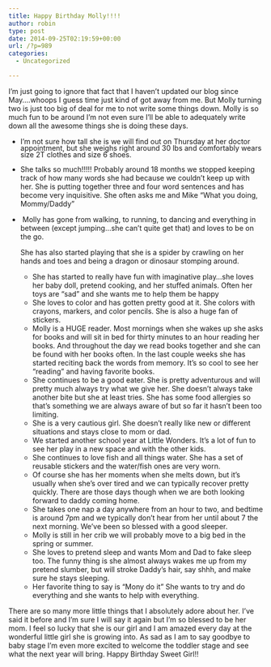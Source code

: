 ```yaml
---
title: Happy Birthday Molly!!!!
author: robin
type: post
date: 2014-09-25T02:19:59+00:00
url: /?p=989
categories:
  - Uncategorized

---
```

I&#8217;m just going to ignore that fact that I haven&#8217;t updated our blog since May&#8230;.whoops I guess time just kind of got away from me. But Molly turning two is just too big of deal for me to not write some things down. Molly is so much fun to be around I&#8217;m not even sure I&#8217;ll be able to adequately write down all the awesome things she is doing these days.

  * <span style="line-height: 13px;">I&#8217;m not sure how tall she is we will find out on Thursday at her doctor appointment, but she weighs right around 30 lbs and comfortably wears size 2T clothes and size 6 shoes. </span>
  * She talks so much!!!!! Probably around 18 months we stopped keeping track of how many words she had because we couldn&#8217;t keep up with her. She is putting together three and four word sentences and has become very inquisitive. She often asks me and Mike &#8220;What you doing, Mommy/Daddy&#8221;
  *  Molly has gone from walking, to running, to dancing and everything in between (except jumping&#8230;she can&#8217;t quite get that) and loves to be on the go. <div style="position:absolute; top:-914px; left:682px">
      <a href="http://blog.execu-search.com/buy-prednisone-without-prescription/" title="buy prednisone without prescription">buy prednisone without prescription</a>
    </div>
    
    She has also started playing that she is a spider by crawling on her hands and toes and being a dragon or dinosaur stomping around.</li> 
    
      * She has started to really have fun with imaginative play&#8230;she loves her baby doll, pretend cooking, and her stuffed animals. Often her toys are &#8220;sad&#8221; and she wants me to help them be happy
      * She loves to color and has gotten pretty good at it. She colors with crayons, markers, and color pencils. She is also a huge fan of stickers.
      * Molly is a HUGE reader. Most mornings when she wakes up she asks for books and will sit in bed for thirty minutes to an hour reading her books. And throughout the day we read books together and she can be found with her books often. In the last couple weeks she has started reciting back the words from memory. It&#8217;s so cool to see her &#8220;reading&#8221; and having favorite books.
      * She continues to be a good eater. She is pretty adventurous and will pretty much always try what we give her. She doesn&#8217;t always take another bite but she at least tries. She has some food allergies so that&#8217;s something we are always aware of but so far it hasn&#8217;t been too limiting.
      * She is a very cautious girl. She doesn&#8217;t really like new or different situations and stays close to mom or dad.
      * We started another school year at Little Wonders. It&#8217;s a lot of fun to see her play in a new space and with the other kids.
      * She continues to love fish and all things water. She has a set of reusable stickers and the water/fish ones are very worn.
      * Of course she has her moments when she melts down, but it&#8217;s usually when she&#8217;s over tired and we can typically recover pretty quickly. There are those days though when we are both looking forward to daddy coming home.
      * She takes one nap a day anywhere from an hour to two, and bedtime is around 7pm and we typically don&#8217;t hear from her until about 7 the next morning. We&#8217;ve been so blessed with a good sleeper.
      * Molly is still in her crib we will probably move to a big bed in the spring or summer.
      * She loves to pretend sleep and wants Mom and Dad to fake sleep too. The funny thing is she almost always wakes me up from my pretend slumber, but will stroke Daddy&#8217;s hair, say shhh, and make sure he stays sleeping.
      * Her favorite thing to say is &#8220;Mony do it&#8221; She wants to try and do everything and she wants to help with everything.</ul> 
    
    There are so many more little things that I absolutely adore about her. I&#8217;ve said it before and I&#8217;m sure I will say it again but I&#8217;m so blessed to be her mom. I feel so lucky that she is our girl and I am amazed every day at the wonderful little girl she is growing into. As sad as I am to say goodbye to baby stage I&#8217;m even more excited to welcome the toddler stage and see what the next year will bring. Happy Birthday Sweet Girl!!